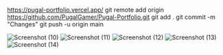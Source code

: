 https://pugal-portfolio.vercel.app/
git remote add origin https://github.com/PugalGamer/Pugal-Portfolio.git
git add .
git commit -m "Changes"
git push -u origin main


![Screenshot (10)](https://github.com/PugalGamer/Pugal-Portfolio/assets/151002950/a4c5a4ea-327c-49de-9b90-77688e6b1927)
![Screenshot (11)](https://github.com/PugalGamer/Pugal-Portfolio/assets/151002950/ed438311-24ed-4ce9-ba8d-a3bb8cf48fd2)
![Screenshot (12)](https://github.com/PugalGamer/Pugal-Portfolio/assets/151002950/abf4d154-11ea-42e9-9b8f-02ab82e4c955)
![Screenshot (13)](https://github.com/PugalGamer/Pugal-Portfolio/assets/151002950/15aa0dec-4745-4a4f-80f7-346abc668ce1)
![Screenshot (14)](https://github.com/PugalGamer/Pugal-Portfolio/assets/151002950/004356d9-796e-41f0-97a5-ef83fb04eb89)


